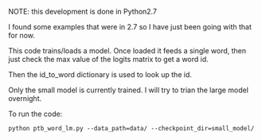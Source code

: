 NOTE: this development is done in Python2.7

I found some examples that were in 2.7 so I have just been going with that for now.

This code trains/loads a model. Once loaded it feeds a single word, then just check the max value of the logits matrix to get a word id.

Then the id_to_word dictionary is used to look up the id.

Only the small model is currently trained. I will try to trian the large model overnight.

To run the code:

    python ptb_word_lm.py --data_path=data/ --checkpoint_dir=small_model/

